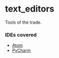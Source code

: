# text_editors
Tools of the trade. 

### IDEs covered

  * [Atom](https://atom.io/)
  * [PyCharm](https://www.jetbrains.com/pycharm/download/#section=linux)
